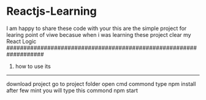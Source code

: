# Reactjs-Learning
I am happy to share these code with your 
this are the simple project for learing point of viwe
becasue when i was learning these project clear my React Logic
###################################################################

1) how to use its
------------------
download project 
go to project folder 
open cmd commond
type npm install after few mint you will type this commond npm start

